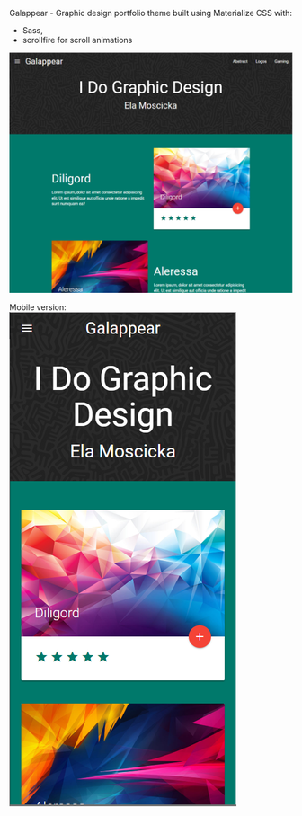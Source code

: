 Galappear - Graphic design portfolio theme built using Materialize CSS with:
* Sass,  
* scrollfire for scroll animations  

![Screenshot](Galappear.PNG)  

Mobile version:  
![Screenshot](GalappearMobile.PNG)
